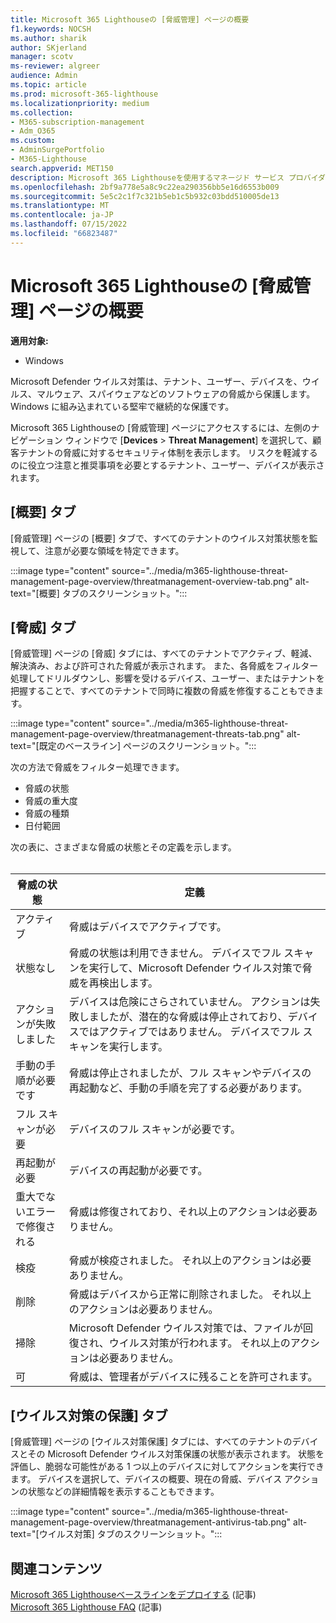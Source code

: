 ```yaml
---
title: Microsoft 365 Lighthouseの [脅威管理] ページの概要
f1.keywords: NOCSH
ms.author: sharik
author: SKjerland
manager: scotv
ms-reviewer: algreer
audience: Admin
ms.topic: article
ms.prod: microsoft-365-lighthouse
ms.localizationpriority: medium
ms.collection:
- M365-subscription-management
- Adm_O365
ms.custom:
- AdminSurgePortfolio
- M365-Lighthouse
search.appverid: MET150
description: Microsoft 365 Lighthouseを使用するマネージド サービス プロバイダー (MSP) については、脅威管理ページを参照してください。
ms.openlocfilehash: 2bf9a778e5a8c9c22ea290356bb5e16d6553b009
ms.sourcegitcommit: 5e5c2c1f7c321b5eb1c5b932c03bdd510005de13
ms.translationtype: MT
ms.contentlocale: ja-JP
ms.lasthandoff: 07/15/2022
ms.locfileid: "66823487"
---
```

# <a name="overview-of-the-threat-management-page-in-microsoft-365-lighthouse"></a>Microsoft 365 Lighthouseの [脅威管理] ページの概要 

**適用対象:**

- Windows

Microsoft Defender ウイルス対策は、テナント、ユーザー、デバイスを、ウイルス、マルウェア、スパイウェアなどのソフトウェアの脅威から保護します。 Windows に組み込まれている堅牢で継続的な保護です。  
  
Microsoft 365 Lighthouseの [脅威管理] ページにアクセスするには、左側のナビゲーション ウィンドウで [**Devices** > **Threat Management**] を選択して、顧客テナントの脅威に対するセキュリティ体制を表示します。 リスクを軽減するのに役立つ注意と推奨事項を必要とするテナント、ユーザー、デバイスが表示されます。  
  
## <a name="overview-tab"></a>[概要] タブ  
  
[脅威管理] ページの [概要] タブで、すべてのテナントのウイルス対策状態を監視して、注意が必要な領域を特定できます。

:::image type="content" source="../media/m365-lighthouse-threat-management-page-overview/threatmanagement-overview-tab.png" alt-text="[概要] タブのスクリーンショット。":::

## <a name="threats-tab"></a>[脅威] タブ

[脅威管理] ページの [脅威] タブには、すべてのテナントでアクティブ、軽減、解決済み、および許可された脅威が表示されます。 また、各脅威をフィルター処理してドリルダウンし、影響を受けるデバイス、ユーザー、またはテナントを把握することで、すべてのテナントで同時に複数の脅威を修復することもできます。

:::image type="content" source="../media/m365-lighthouse-threat-management-page-overview/threatmanagement-threats-tab.png" alt-text="[既定のベースライン] ページのスクリーンショット。":::
  
次の方法で脅威をフィルター処理できます。

- 脅威の状態
- 脅威の重大度
- 脅威の種類
- 日付範囲

次の表に、さまざまな脅威の状態とその定義を示します。<br><br>

| 脅威の状態 | 定義 |
|---|---|
| アクティブ | 脅威はデバイスでアクティブです。 |
| 状態なし | 脅威の状態は利用できません。 デバイスでフル スキャンを実行して、Microsoft Defender ウイルス対策で脅威を再検出します。 |
| アクションが失敗しました | デバイスは危険にさらされていません。 アクションは失敗しましたが、潜在的な脅威は停止されており、デバイスではアクティブではありません。 デバイスでフル スキャンを実行します。 |
| 手動の手順が必要です | 脅威は停止されましたが、フル スキャンやデバイスの再起動など、手動の手順を完了する必要があります。 |
| フル スキャンが必要 | デバイスのフル スキャンが必要です。 |
| 再起動が必要 | デバイスの再起動が必要です。 |
| 重大でないエラーで修復される | 脅威は修復されており、それ以上のアクションは必要ありません。 |
| 検疫 | 脅威が検疫されました。 それ以上のアクションは必要ありません。 |
| 削除 | 脅威はデバイスから正常に削除されました。 それ以上のアクションは必要ありません。 |
| 掃除 | Microsoft Defender ウイルス対策では、ファイルが回復され、ウイルス対策が行われます。 それ以上のアクションは必要ありません。 |
| 可 | 脅威は、管理者がデバイスに残ることを許可されます。 | 

## <a name="antivirus-protection-tab"></a>[ウイルス対策の保護] タブ

[脅威管理] ページの [ウイルス対策保護] タブには、すべてのテナントのデバイスとその Microsoft Defender ウイルス対策保護の状態が表示されます。 状態を評価し、脆弱な可能性がある 1 つ以上のデバイスに対してアクションを実行できます。 デバイスを選択して、デバイスの概要、現在の脅威、デバイス アクションの状態などの詳細情報を表示することもできます。

:::image type="content" source="../media/m365-lighthouse-threat-management-page-overview/threatmanagement-antivirus-tab.png" alt-text="[ウイルス対策] タブのスクリーンショット。":::

## <a name="related-content"></a>関連コンテンツ

[Microsoft 365 Lighthouseベースラインをデプロイする](m365-lighthouse-deploy-baselines.md) (記事)\
[Microsoft 365 Lighthouse FAQ](m365-lighthouse-faq.yml) (記事)
